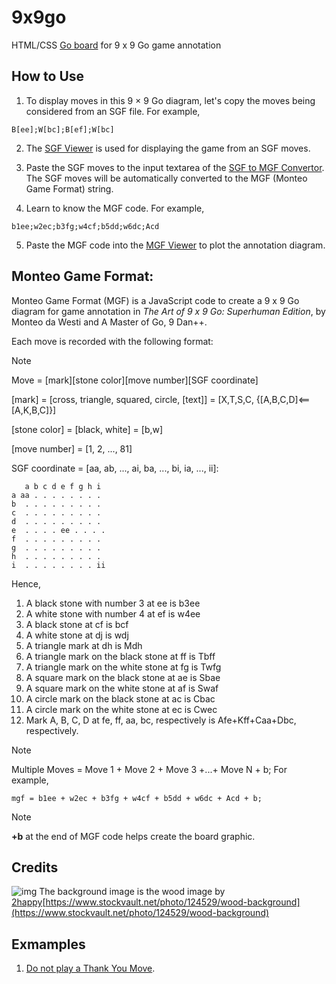# 9x9go
HTML/CSS [Go board](https://kietpawpan.github.io/9x9go/) for 9 x 9 Go game annotation

## How to Use
1. To display moves in this 9 &times; 9 Go diagram, let's copy the moves being considered   from an SGF file. For example,
```
B[ee];W[bc];B[ef];W[bc]
```
2. The [SGF Viewer](https://kietpawpan.github.io/9x9go/SGFviewer.html) is used for displaying the game from an SGF moves.
3. Paste the SGF moves to the input textarea of the [SGF to MGF Convertor](https://kietpawpan.github.io/9x9go/mgf.html). The SGF moves will be automatically converted to the MGF (Monteo Game Format) string.

4. Learn to know the MGF code. For example,
```
b1ee;w2ec;b3fg;w4cf;b5dd;w6dc;Acd
```
5. Paste the MGF code into the [MGF Viewer](https://kietpawpan.github.io/9x9go/MGFviewer.html) to plot the annotation diagram.
   
## Monteo Game Format:
Monteo Game Format (MGF) is a JavaScript code to create a 9 x 9 Go diagram for game annotation in _The Art of 9 x 9 Go: Superhuman Edition_, by Monteo da Westi and A Master of Go, 9 Dan++.

Each move is recorded with the following format:
> [!NOTE]  
> Move = [mark][stone color][move number][SGF coordinate]
> 
> [mark] = [cross, triangle, squared, circle, [text]] = [X,T,S,C, {[A,B,C,D]<==[A,K,B,C]}]
> 
> [stone color] = [black, white] = [b,w]
> 
> [move number] = [1, 2, ..., 81]
>
> SGF coordinate = [aa, ab, ..., ai, ba, ..., bi, ia, ..., ii]:

```
   a b c d e f g h i
a aa . . . . . . . .
b  . . . . . . . . .
c  . . . . . . . . .
d  . . . . . . . . .
e  . . . . ee . . . .
f  . . . . . . . . .
g  . . . . . . . . .
h  . . . . . . . . .
i  . . . . . . . . ii 
```
Hence,
1. A black stone with number 3 at ee is b3ee
2. A white stone with number 4 at ef is w4ee
3. A black stone at cf is bcf
4. A white stone at dj is wdj
5. A triangle mark at dh is Mdh
6. A triangle mark on the black stone at ff is Tbff
7. A triangle mark on the white stone at fg is Twfg
8. A square mark on the black stone at ae is Sbae
9. A square mark on the white stone at af is Swaf
10. A circle mark on the black stone at ac is Cbac
11. A circle mark on the white stone at ec is Cwec
12. Mark A, B, C, D at fe, ff, aa, bc, respectively is Afe+Kff+Caa+Dbc, respectively.

> [!NOTE]  
> Multiple Moves = Move 1 + Move 2 + Move 3 +...+ Move N + b;
For example,
```
mgf = b1ee + w2ec + b3fg + w4cf + b5dd + w6dc + Acd + b;
```
> [!NOTE]  
> __+b__ at the end of MGF code helps create the board graphic.

  
## Credits
![img](https://kietpawpan.github.io/9x9go/wood1.jpg=50x50)
The background image is the wood image by [2happy](https://www.stockvault.net/user/profile/87395)[https://www.stockvault.net/photo/124529/wood-background](https://www.stockvault.net/photo/124529/wood-background) 
  
## Exmamples
1. [Do not play a Thank You Move](https://kietpawpan.github.io/9x9go/c001ThankYou.html).


